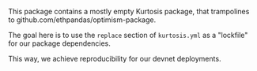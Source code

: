 This package contains a mostly empty Kurtosis package,
that trampolines to github.com/ethpandas/optimism-package.

The goal here is to use the `replace` section of `kurtosis.yml`
as a "lockfile" for our package dependencies.

This way, we achieve reproducibility for our devnet deployments.